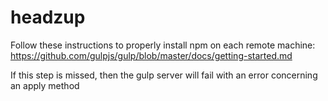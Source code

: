 # headzup

Follow these instructions to properly install npm on each remote machine:  https://github.com/gulpjs/gulp/blob/master/docs/getting-started.md

If this step is missed, then the gulp server will fail with an error concerning an apply method
